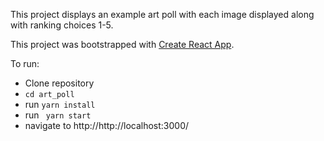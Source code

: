 This project displays an example art poll with each image displayed along with ranking choices 1-5.  

This project was bootstrapped with [Create React App](https://github.com/facebookincubator/create-react-app).

To run:
- Clone repository
- ```cd art_poll```
- run ```yarn install```
- run ``` yarn start```
- navigate to http://http://localhost:3000/
